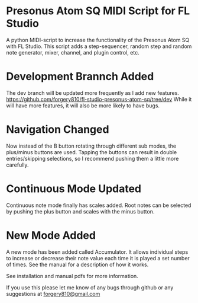 # Presonus Atom SQ MIDI Script for FL Studio

A python MIDI-script to increase the functionality of the Presonus Atom SQ with FL Studio. This script adds a step-sequencer, random step and random note generator, mixer, channel, and plugin control, etc.

# Development Brannch Added

The dev branch will be updated more frequently as I add new features. 
https://github.com/forgery810/fl-studio-presonus-atom-sq/tree/dev
While it will have more features, it will also be more likely to have bugs. 

# Navigation Changed

Now instead of the B button rotating through different sub modes, the plus/minus buttons are used. Tapping the buttons can result in double entries/skipping selections, so I recommend pushing them a little more carefully. 

# Continuous Mode Updated

Continuous note mode finally has scales added. Root notes can be selected by pushing the plus button and scales with the minus button.

# New Mode Added

A new mode has been added called Accumulator. It allows individual steps to increase or decrease their note value each time it is played a set number of times. See the manual for a description of how it works.


See installation and manual pdfs for more information.


If you use this please let me know of any bugs through github or any suggestions at forgery810@gmail.com



